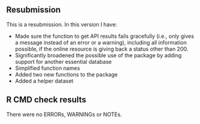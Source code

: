 ## Resubmission
This is a resubmission. In this version I have:

* Made sure the function to get API results fails gracefully (i.e., only gives a message instead of an error or a warning), including all information possible, if the online resource is giving back a status other than 200.
* Significantly broadened the possible use of the package by adding support for another essential database
* Simplified function names
* Added two new functions to the package
* Added a helper dataset

## R CMD check results
There were no ERRORs, WARNINGs or NOTEs.
